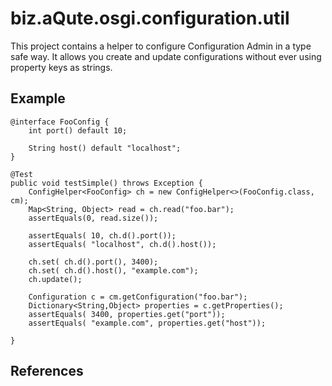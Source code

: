 
# biz.aQute.osgi.configuration.util

This project contains a helper to configure Configuration Admin in a type
safe way. It allows you create and update configurations without ever using
property keys as strings.

## Example

    @interface FooConfig {
        int port() default 10;

        String host() default "localhost";
    }

    @Test
    public void testSimple() throws Exception {
        ConfigHelper<FooConfig> ch = new ConfigHelper<>(FooConfig.class, cm);
        Map<String, Object> read = ch.read("foo.bar");
        assertEquals(0, read.size());
        
        assertEquals( 10, ch.d().port());
        assertEquals( "localhost", ch.d().host());
        
        ch.set( ch.d().port(), 3400);
        ch.set( ch.d().host(), "example.com");
        ch.update();

        Configuration c = cm.getConfiguration("foo.bar");
        Dictionary<String,Object> properties = c.getProperties();
        assertEquals( 3400, properties.get("port"));
        assertEquals( "example.com", properties.get("host"));
        
    }
    
## References

